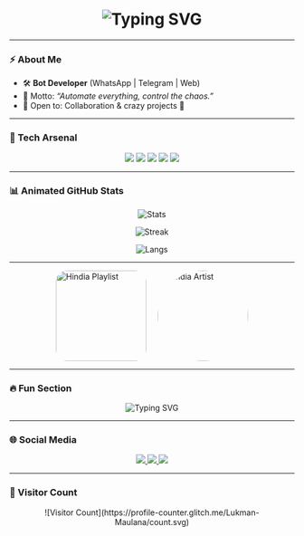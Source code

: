 <!-- 🔥 FULL ANIMATED GITHUB PROFILE (DOMINANT RED) -->

<h1 align="center">
  <img src="https://readme-typing-svg.demolab.com?font=Orbitron&size=30&duration=3000&pause=1000&color=FF0000&center=true&vCenter=true&width=700&lines=🔥+Welcome+to+Bew's+Profile;🚀+Bot+Developer+%7C+Tech+Explorer" alt="Typing SVG" />
</h1>

---
### ⚡ About Me  
- 🛠️ **Bot Developer** (WhatsApp | Telegram | Web)  
- 🧠 Motto: *“Automate everything, control the chaos.”*  
- 🤝 Open to: Collaboration & crazy projects 🔴  

---

### 🚀 Tech Arsenal  
<p align="center">
  <img src="https://img.shields.io/badge/Node.js-FF0000?style=for-the-badge&logo=node.js&logoColor=white" />
  <img src="https://img.shields.io/badge/JavaScript-CC0000?style=for-the-badge&logo=javascript&logoColor=white" />
  <img src="https://img.shields.io/badge/Telegram%20Bot-E60000?style=for-the-badge&logo=telegram&logoColor=white" />
  <img src="https://img.shields.io/badge/WhatsApp%20Bot-8B0000?style=for-the-badge&logo=whatsapp&logoColor=white" />
  <img src="https://img.shields.io/badge/Firebase-B22222?style=for-the-badge&logo=firebase&logoColor=white" />
</p>

---

### 📊 Animated GitHub Stats  
<div align="center">

  ![Stats](https://github-readme-stats.vercel.app/api?username=bew&show_icons=true&theme=radical&title_color=ff0000&icon_color=ff0000&text_color=ffffff&bg_color=0d0d0d&hide_border=true&count_private=true)  

  ![Streak](https://streak-stats.demolab.com?user=bew&theme=highcontrast&ring=ff0000&fire=ff0000&currStreakLabel=ff0000&sideLabels=ffffff&hide_border=true)  

  ![Langs](https://github-readme-stats.vercel.app/api/top-langs/?username=bew&layout=compact&theme=radical&title_color=ff0000&text_color=ffffff&bg_color=0d0d0d&hide_border=true)

</div>

---
<div class="music-section">
  <!-- Playlist -->
  <a href="https://open.spotify.com/playlist/37i9dQZF1DWZcHk7bMKrp9" target="_blank">
    <img class="card album" src="https://files.catbox.moe/rucxlt.jpg" alt="Hindia Playlist">
  </a>

  <!-- Artist -->
  <a href="https://open.spotify.com/artist/7Gy1PxqrgsiqWF6JNYPHeB" target="_blank">
    <img class="card artist" src="https://files.catbox.moe/90lau6.jpg" alt="Hindia Artist">
  </a>
</div>

<style>
.music-section {
  display: flex;
  gap: 20px;
  justify-content: center;
}
.card {
  width: 160px;
  height: 160px;
  border-radius: 20px;
  transition: transform 0.4s ease, box-shadow 0.4s ease;
  cursor: pointer;
}
.card:hover {
  transform: scale(1.1) rotate(5deg);
  box-shadow: 0 8px 20px rgba(0,0,0,0.3);
}
.album { border-radius: 20px; }
.artist { border-radius: 50%; }
.card:active {
  transform: scale(0.9) rotate(-5deg);
}
</style>

---
### 🔥 Fun Section  
<p align="center">
  <img src="https://readme-typing-svg.demolab.com?font=Fira+Code&weight=600&size=22&pause=2000&color=FF0000&center=true&vCenter=true&width=600&lines=⚡+Eat+Sleep+Code+Repeat;🔥+Breaking+Limits;❤️+Bots+Are+My+Language" alt="Typing SVG" />
</p>

---

### 🌐 Social Media  
<p align="center">
  <a href="https://instagram.com/lukmanmwlanaa__">
    <img src="https://img.shields.io/badge/Instagram-%23E4405F.svg?&style=for-the-badge&logo=instagram&logoColor=white" />
  </a>
  <a href="https://tiktok.com/@lukmanmwlanaa__">
    <img src="https://img.shields.io/badge/TikTok-000000?style=for-the-badge&logo=tiktok&logoColor=white" />
  </a>
  <a href="https://t.me/bewstr">
    <img src="https://img.shields.io/badge/Telegram-00a8d7?style=for-the-badge&logo=telegram&logoColor=white" />
  </a>
</p>

---
### 👀 Visitor Count  
<div align="center">
  ![Visitor Count](https://profile-counter.glitch.me/Lukman-Maulana/count.svg)
</div>
